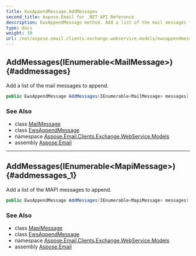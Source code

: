 ```yaml
---
title: EwsAppendMessage.AddMessages
second_title: Aspose.Email for .NET API Reference
description: EwsAppendMessage method. Add a list of the mail messages to append
type: docs
weight: 30
url: /net/aspose.email.clients.exchange.webservice.models/ewsappendmessage/addmessages/
---
```

## AddMessages(IEnumerable&lt;MailMessage&gt;) {#addmessages}

Add a list of the mail messages to append.

```csharp
public EwsAppendMessage AddMessages(IEnumerable<MailMessage> messages)
```

### See Also

* class [MailMessage](../../../aspose.email/mailmessage/)
* class [EwsAppendMessage](../)
* namespace [Aspose.Email.Clients.Exchange.WebService.Models](../../ewsappendmessage/)
* assembly [Aspose.Email](../../../)

---

## AddMessages(IEnumerable&lt;MapiMessage&gt;) {#addmessages_1}

Add a list of the MAPI messages to append.

```csharp
public EwsAppendMessage AddMessages(IEnumerable<MapiMessage> messages)
```

### See Also

* class [MapiMessage](../../../aspose.email.mapi/mapimessage/)
* class [EwsAppendMessage](../)
* namespace [Aspose.Email.Clients.Exchange.WebService.Models](../../ewsappendmessage/)
* assembly [Aspose.Email](../../../)


